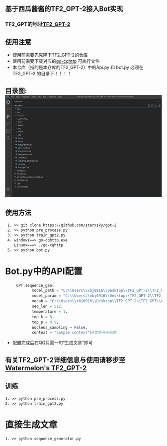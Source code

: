 ## 基于西瓜酱酱的TF2_GPT-2接入Bot实现
### TF2_GPT的地址[TF2_GPT-2](https://github.com/starxsky/gpt-2)
## 使用注意
  - 使用前需要先克隆下[TF2_GPT-2](https://github.com/starxsky/gpt-2)的仓库
  - 使用前需要下载对应的[go-cqhttp](https://github.com/Mrs4s/go-cqhttp/releases) 可执行文件
  - 本仓库（指的是本仓库的TF2_GPT-2）中的Api.py  和  bot.py  必须在 TF2_GPT-2 的目录下！！！！
   ## 目录图:![image](https://github.com/FloatTech/AI-Bot/blob/main/TF2_GPT-2/%E6%8D%95%E8%8E%B7.PNG)
## 使用方法
     
     1. >> git clone https://github.com/starxsky/gpt-2
     2. >> python pre_process.py
     3. >> python train_gpt2.py
     4. windows==> go-cqhttp.exe
        Linunx===> ./go-cqhttp
     5. >> python bot.py

# Bot.py中的API配置
```python
     GPT.sequence_gen(
            model_path = "C:\\Users\\xbj0916\\Desktop\\TF2_GPT-2\\TF2_GPT\\model\\",#只有运行完pre_process.py&train_gpt2.py才能看到
            model_param = "C:\\Users\\xbj0916\\Desktop\\TF2_GPT-2\\TF2_GPT\\model\\model_par.json",#只有运行完pre_process.py&train_gpt2.py才能看到
            vocab = "C:\\Users\\xbj0916\\Desktop\\TF2_GPT-2\\TF2_GPT\\data\\bpe_model.model",#只有运行完pre_process.py&train_gpt2.py才能看到
            seq_len = 512,
            temperature = 1,
            top_k = 8,
            top_p = 0.9,
            nucleus_sampling = False, 
            context = "sample context")#文章开头标题
```
- 配置完成后在QQ只需一句“生成文章”即可
## 有关TF2_GPT-2详细信息与使用请移步至[Watermelon's TF2_GPT-2](https://github.com/starxsky/tf2_gpt-2)

## 训练
    1. >> python pre_process.py
    2. >> python train_gpt2.py
# 直接生成文章
    1. >> python sequence_generator.py
    


